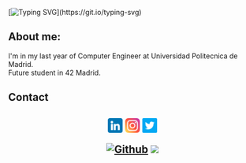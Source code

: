 <!-- Cabecera con mi nombre-->
[![Typing SVG](https://readme-typing-svg.herokuapp.com?font=Ubuntu&color=3A7A95&size=35&lines=Hello+World!;I'm+Guille;)](https://git.io/typing-svg)


## About me:
I'm in my last year of Computer Engineer at Universidad Politecnica de Madrid. <br/>
Future student in 42 Madrid. <br/>


## Contact
<h2 align="center">
<p align="center">

[<img align="center" alt="Linkedin" width="30px" src="https://raw.githubusercontent.com/guillermovahi/guillermovahi/master/images/linkedin.png" />](https://www.linkedin.com/in/guillermovahi)
[<img align="center" alt="Instagram" width="30px" src="https://raw.githubusercontent.com/guillermovahi/guillermovahi/master/images/instagram.png" />](https://instagram.com/guillermovahi)
[<img align="center" alt="Twitter" width="30px" src="https://raw.githubusercontent.com/guillermovahi/guillermovahi/master/images/twitter.png" />](https://twitter.com/guillermovahi)

[![Github](https://img.shields.io/github/followers/guillermovahi?label=Follow&style=social)](https://github.com/guillermovahi)
![](https://visitor-badge.laobi.icu/badge?page_id=guillermovahi.guillermovahi)
</p>
</h2>
